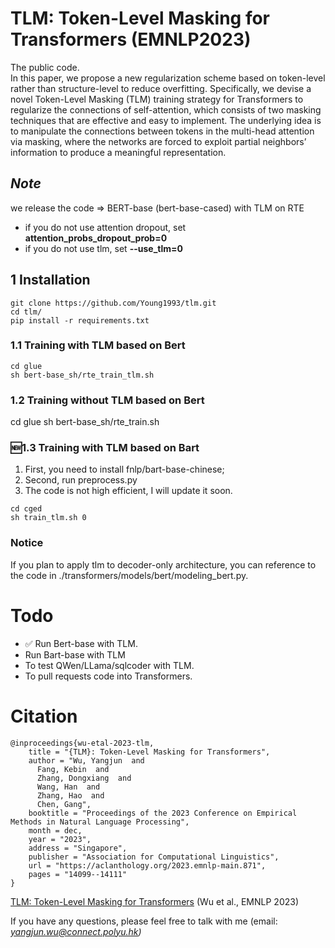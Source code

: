 # TLM: Token-Level Masking for Transformers (EMNLP2023)

The public code.\
In this paper, we propose a new regularization scheme based on token-level rather than structure-level to reduce
overfitting. Specifically, we devise a novel Token-Level Masking (TLM) training strategy for Transformers to regularize
the connections of self-attention, which consists of two masking techniques that are effective and easy to implement.
The underlying idea is to manipulate the connections between tokens in the multi-head attention via masking, where the
networks are forced to exploit partial neighbors’ information to produce a meaningful representation.

## <em>Note</em>

we release the code => BERT-base (bert-base-cased) with TLM on RTE

- if you do not use attention dropout, set **attention_probs_dropout_prob=0**
- if you do not use tlm, set **--use_tlm=0**

## 1 Installation

```shell
git clone https://github.com/Young1993/tlm.git
cd tlm/
pip install -r requirements.txt
```

### 1.1 Training with TLM based on Bert

```shell
cd glue
sh bert-base_sh/rte_train_tlm.sh
```

### 1.2 Training without TLM based on Bert

cd glue sh bert-base_sh/rte_train.sh

### 🆕1.3 Training with TLM based on Bart
1. First, you need to install fnlp/bart-base-chinese;
2. Second, run preprocess.py
3. The code is not high efficient, I will update it soon.
```shell
cd cged
sh train_tlm.sh 0
```

### Notice

If you plan to apply tlm to decoder-only architecture, you can reference to the code in
./transformers/models/bert/modeling_bert.py.

# Todo

- ✅ Run Bert-base with TLM.
- Run Bart-base with TLM
- To test QWen/LLama/sqlcoder with TLM.
- To pull requests code into Transformers.

# Citation

```text
@inproceedings{wu-etal-2023-tlm,
    title = "{TLM}: Token-Level Masking for Transformers",
    author = "Wu, Yangjun  and
      Fang, Kebin  and
      Zhang, Dongxiang  and
      Wang, Han  and
      Zhang, Hao  and
      Chen, Gang",
    booktitle = "Proceedings of the 2023 Conference on Empirical Methods in Natural Language Processing",
    month = dec,
    year = "2023",
    address = "Singapore",
    publisher = "Association for Computational Linguistics",
    url = "https://aclanthology.org/2023.emnlp-main.871",
    pages = "14099--14111"
}
```

[TLM: Token-Level Masking for Transformers](https://aclanthology.org/2023.emnlp-main.871) (Wu et al., EMNLP 2023)

If you have any questions, please feel free to talk with me (email: <em>yangjun.wu@connect.polyu.hk<em>)
